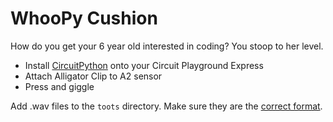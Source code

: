 # WhooPy Cushion
How do you get your 6 year old interested in coding? You stoop to her level.

* Install [CircuitPython](https://learn.adafruit.com/adafruit-circuit-playground-express/circuitpython-quickstart) onto your Circuit Playground Express
* Attach Alligator Clip to A2 sensor
* Press and giggle

Add .wav files to the `toots` directory. Make sure they are the [correct format](https://learn.adafruit.com/adafruit-wave-shield-audio-shield-for-arduino/convert-files).